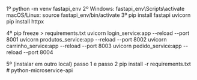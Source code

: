 1º
python -m venv fastapi_env
2º
Windows: fastapi_env\Scripts\activate
macOS/Linux: source fastapi_env/bin/activate
3º
pip install fastapi uvicorn
pip install httpx

4º
pip freeze > requirements.txt
uvicorn login_service:app --reload --port 8001
uvicorn produtos_service:app --reload --port 8002
uvicorn carrinho_service:app --reload --port 8003
uvicorn pedido_service:app --reload --port 8004


5º (instalar em outro local) passo 1 e passo 2 
pip install -r requirements.txt
#   p y t h o n - m i c r o s e r v i c e - a p i  
 